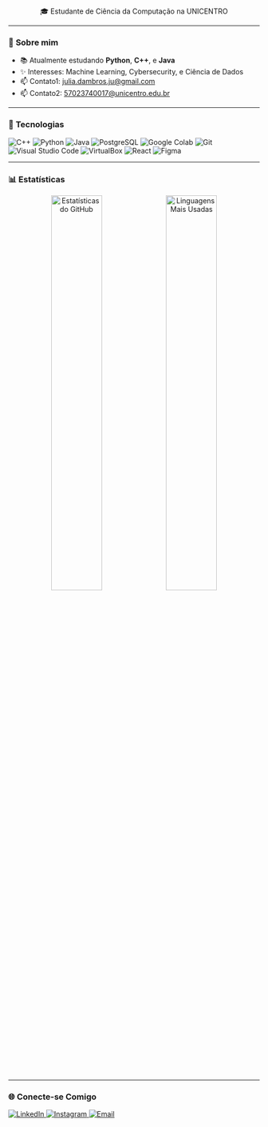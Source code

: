<p align="center">
  🎓 Estudante de Ciência da Computação na UNICENTRO <br>
</p>

---

### 🌟 **Sobre mim**
- 📚 Atualmente estudando **Python**, **C++**, e **Java**
- ✨ Interesses: Machine Learning, Cybersecurity, e Ciência de Dados
- 📫 Contato1: [julia.dambros.ju@gmail.com](mailto:julia.dambros.ju@gmail.com)
- 📫 Contato2: [57023740017@unicentro.edu.br](mailto:57023740017@unicentro.edu.br)

---

### 🔧 **Tecnologias**
<p align="left">
  <!-- Linguagens -->
  <img src="https://img.shields.io/badge/C++-00599C?style=flat&logo=cplusplus&logoColor=white" alt="C++">
  <img src="https://img.shields.io/badge/Python-3776AB?style=flat&logo=python&logoColor=white" alt="Python">
  <img src="https://img.shields.io/badge/Java-ED8B00?style=flat&logo=java&logoColor=white" alt="Java">
  
  <!-- Bancos de Dados -->
  <img src="https://img.shields.io/badge/PostgreSQL-336791?style=flat&logo=postgresql&logoColor=white" alt="PostgreSQL">

  <!-- Ferramentas -->
  <img src="https://img.shields.io/badge/Google%20Colab-F9AB00?style=flat&logo=googlecolab&logoColor=black" alt="Google Colab">
  <img src="https://img.shields.io/badge/Git-F05032?style=flat&logo=git&logoColor=white" alt="Git">
  <img src="https://img.shields.io/badge/Visual%20Studio%20Code-007ACC?style=flat&logo=visualstudiocode&logoColor=white" alt="Visual Studio Code">
  <img src="https://img.shields.io/badge/VirtualBox-183A61?style=flat&logo=virtualbox&logoColor=white" alt="VirtualBox">
  
  <!-- Front-End -->
  <img src="https://img.shields.io/badge/React-61DAFB?style=flat&logo=react&logoColor=black" alt="React">
  <img src="https://img.shields.io/badge/Figma-F24E1E?style=flat&logo=figma&logoColor=white" alt="Figma">
</p>


---

### 📊 **Estatísticas**
<p align="center">
  <img src="https://github-readme-stats.vercel.app/api?username=Juliadambros&show_icons=true&theme=calm&hide_border=true" alt="Estatísticas do GitHub" width="45%">
  <img src="https://github-readme-stats.vercel.app/api/top-langs/?username=Juliadambros&layout=compact&theme=calm&hide_border=true" alt="Linguagens Mais Usadas" width="45%">
</p>


---

### 🌐 **Conecte-se Comigo**
<p align="left">
  <a href="https://www.linkedin.com/in/j%C3%BAlia-dambr%C3%B3s-5215352a8/" target="_blank">
    <img src="https://img.shields.io/badge/LinkedIn-0077B5?style=flat&logo=linkedin&logoColor=white" alt="LinkedIn">
  </a>
  <a href="https://instagram.com/julia.dambros.ju" target="_blank">
    <img src="https://img.shields.io/badge/Instagram-E4405F?style=flat&logo=instagram&logoColor=white" alt="Instagram">
  </a>
  <a href="mailto:julia.dambros.jua@gmail.com" target="_blank">
    <img src="https://img.shields.io/badge/Email-D14836?style=flat&logo=gmail&logoColor=white" alt="Email">
  </a>
</p>
